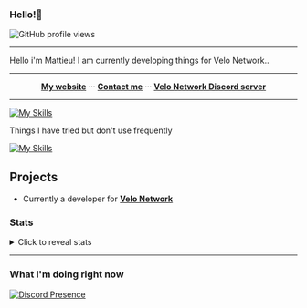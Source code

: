   <h3>Hello!👋</h3>

 ![GitHub profile views](https://komarev.com/ghpvc/?username=mvaqp&color=009999&style=for-the-badge)
  <hr>

Hello i'm Mattieu! I am currently developing things for Velo Network..

<hr>

  <p align="center">
  <b><a href="https://mvaq.xyz">My website</a></b>
    ···  
  <b><a href="https://discord.com/users/349899862495723520">Contact me</a></b>
    ···  
  <b><a href="https://discord.gg/velomc">Velo Network Discord server</a></b>
</p>

<hr>


  <a href="https://skillicons.dev">
  
  [![My Skills](https://skillicons.dev/icons?i=py,express,vue,firebase,ts,grafana,go,docker)](https://skillicons.dev)

<summary>Things I have tried but don't use frequently<summary>

   [![My Skills](https://skillicons.dev/icons?i=wordpress,php,java,eclipse,bootstrap,jquery,sass,deno,figma,materialui,react,nextjs,bash,powershell,prometheus,sass)](https://skillicons.dev)

## Projects
- Currently a developer for <b><a href="https://velo.llc/">Velo Network</a></b>

### Stats

<details>
  <summary>Click to reveal  stats</summary>
<a href="https://git.io/streak-stats"><img src="https://streak-stats.demolab.com?user=mvaqp&theme=prussian" alt="GitHub Streak" /></a>
</details>




<hr>

### What I'm doing right now

[![Discord Presence](https://lanyard.cnrad.dev/api/349899862495723520)](https://discord.com/users/349899862495723520)






<!--
**thevirus15y/thevirus15y** is a ✨ _special_ ✨ repository because its `README.md` (this file) appears on your GitHub profile.

Here are some ideas to get you started:

- 🔭 I’m currently working on ...
- 🌱 I’m currently learning ...
- 👯 I’m looking to collaborate on ...
- 🤔 I’m looking for help with ...
- 💬 Ask me about ...
- 📫 How to reach me: ...
- 😄 Pronouns: ...
- ⚡ Fun fact: ...
-->
